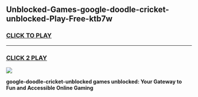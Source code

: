 
## Unblocked-Games-google-doodle-cricket-unblocked-Play-Free-ktb7w
<h3>
<a href="https://premium76.site?title=google-doodle-cricket-unblocked&ref=18A1">CLICK TO PLAY</a></h3>
<hr>

<h3>
<a href="https://premium76.site?title=google-doodle-cricket-unblocked&ref=18A1">CLICK 2 PLAY</a>
  
</h3>

<a href="https://premium76.site?title=google-doodle-cricket-unblocked&ref=18A1"><img src="https://clearcache.store/games.png"></a>


**google-doodle-cricket-unblocked games unblocked: Your Gateway to Fun and Accessible Online Gaming**
